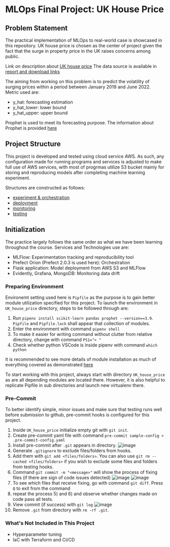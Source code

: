 # **MLOps Final Project: UK House Price**

## **Problem Statement**

The practical implementation of MLOps to real-world case is showcased in this repository. UK house price is chosen as the center of project given the fact that the surge in property price in the UK raises concerns among public.

Link on description about [UK house price](https://www.gov.uk/government/publications/about-the-uk-house-price-index/about-the-uk-house-price-index)
The data source is available in [report and download links](https://www.gov.uk/government/collections/uk-house-price-index-reports-2022)

The aiming from working on this problem is to predict the volatility of surging prices within a period between January 2019 and June 2022. Metric used are:
  - y_hat: forecasting estimation
  - y_hat_lower: lower bound
  - y_hat_upper: upper bound

Prophet is used to meet its forecasting purpose. The information about Prophet is provided [here](https://github.com/facebook/prophet)

## **Project Structure**

This project is developed and tested using cloud service AWS. As such, any configuration made for running programs and services is adjusted to make full use of AWS services, with most of progrmas utilize S3 bucket mainly for storing and reproducing models after completing machine learning experiment.

Structures are constructed as follows:
- [experiment & orchestration](https://github.com/rizdiaprilian/MLOps_Zoomcamp/tree/master/UK_house_price/experiment_orchestration)
- [deployment](https://github.com/rizdiaprilian/MLOps_Zoomcamp/tree/master/UK_house_price/deployment)
- [monitoring](https://github.com/rizdiaprilian/MLOps_Zoomcamp/tree/master/UK_house_price/monitoring_ML)
- [testing](https://github.com/rizdiaprilian/MLOps_Zoomcamp/tree/master/UK_house_price/test_directory)

## **Initialization**

The practice largely follows the same order as what we have been learning throughout the course. Services and Technologies use are:
- MLFlow: Experimentation tracking and reproducibility tool
- Prefect Orion (Prefect 2.0.3 is used here): Orchestration 
- Flask application: Model deployment from AWS S3 and MLFlow  
- Evidently, Grafana, MongoDB: Monitoring data drift

### **Preparing Environment**

Environemt setting used here is `Pipfile` as the purpose is to gain better module utilization specified for this project. To launch the environment in `UK_house_price` directory, steps to be followed through are:
1) Run `pipenv install scikit-learn pandas prophet --version==3.9`. `Pipfile` and `Pipfile.lock` shall appear that collection of modules.
2) Enter the environment with command `pipenv shell`
3) To make it easier for writing command without clutter from relative directory, change with command `PS1="> "`
4) Check whether python VSCode is inside pipenv with command `which python`

It is recommended to see more details of module installation as much of everything covered as demonstrated [here](https://www.youtube.com/watch?v=IXSiYkP23zo&list=PL3MmuxUbc_hIUISrluw_A7wDSmfOhErJK&index=5)

To start working with this project, always start with directory `UK_house_price` as are all depending modules are located there. However, it is also helpful to replicate Pipfile in sub directories and launch new virtualenv there. 

### **Pre-Commit**

To better identify simple, minor issues and make sure that testing runs well before submission to github, pre-commit hooks is configured for this project.

1) Inside `UK_house_price` initialize empty git with `git init`.
2) Create pre-commit yaml file with command `pre-commit sample-config > .pre-commit-config.yaml` 
3) Install pre-commit after `.git` appears in directory.
![image](https://user-images.githubusercontent.com/42743243/189482497-0402ad99-f447-434a-9851-74188d9b527e.png)
4) Generate `.gitignore` to exclude files/folders from hooks.
5) Add them with `git add <files/folders>`. You can also use `git rm --cached <files/folders>` if you wish to exclude some files and folders from testing hooks.
6) Command `git commit -m "<message>"` will show the process of fixing files (if there are sign of code issues detected)
![image](https://user-images.githubusercontent.com/42743243/189483558-370dc1b4-491f-4460-88d2-2a9a2dc11f7a.png)
![image](https://user-images.githubusercontent.com/42743243/189483596-6862bc98-ef17-4bde-a1be-6b867cc05e0f.png)
7) To see which files that receive fixing, go with command `git diff`. Press `Q` to exit from the command
8) repeat the process 5) and 6) and observe whether changes made on code pass all tests. 
9) View commit (if success) with `git log`
![image](https://user-images.githubusercontent.com/42743243/189483952-dcfd6999-50eb-4533-9664-1c751a4b7698.png)
10) Remove `.git` from directory with `rm -rf .git`.


### **What's Not Included in This Project**

- Hyperparameter tuning
- IaC with Terraform and CI/CD
